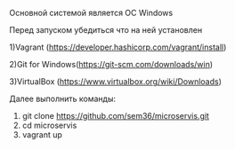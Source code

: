Основной системой является OC Windows

Перед запуском убедиться что на ней установлен

1)Vagrant (https://developer.hashicorp.com/vagrant/install)

2)Git for Windows(https://git-scm.com/downloads/win)

3)VirtualBox (https://www.virtualbox.org/wiki/Downloads)

Далее выполнить команды:
1) git clone https://github.com/sem36/microservis.git
2) cd microservis
3) vagrant up
